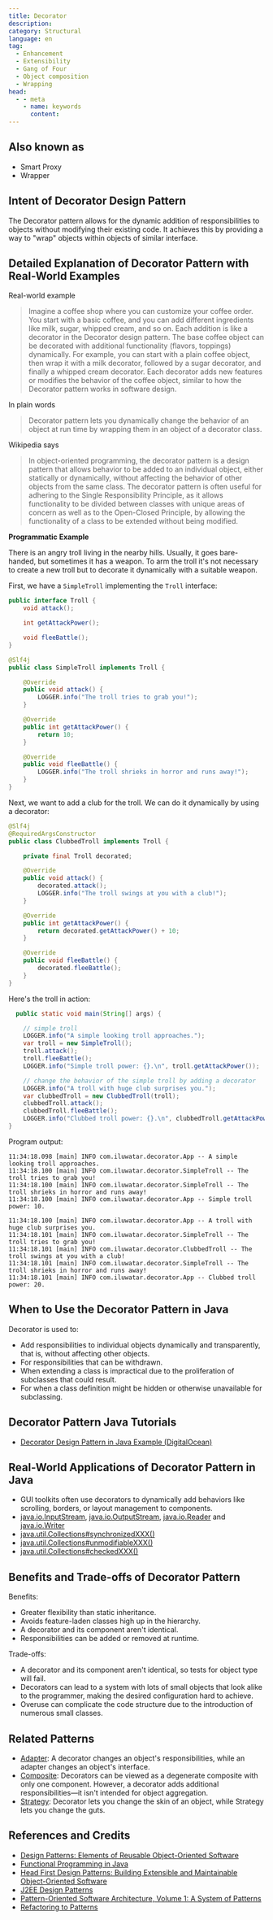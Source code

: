 ```yaml
---
title: Decorator
description:
category: Structural
language: en
tag:
  - Enhancement
  - Extensibility
  - Gang of Four
  - Object composition 
  - Wrapping
head:
  - - meta
    - name: keywords
      content:
---
```


## Also known as

* Smart Proxy
* Wrapper

## Intent of Decorator Design Pattern

The Decorator pattern allows for the dynamic addition of responsibilities to objects without modifying their existing code. It achieves this by providing a way to "wrap" objects within objects of similar interface.

## Detailed Explanation of Decorator Pattern with Real-World Examples

Real-world example

> Imagine a coffee shop where you can customize your coffee order. You start with a basic coffee, and you can add different ingredients like milk, sugar, whipped cream, and so on. Each addition is like a decorator in the Decorator design pattern. The base coffee object can be decorated with additional functionality (flavors, toppings) dynamically. For example, you can start with a plain coffee object, then wrap it with a milk decorator, followed by a sugar decorator, and finally a whipped cream decorator. Each decorator adds new features or modifies the behavior of the coffee object, similar to how the Decorator pattern works in software design.

In plain words

> Decorator pattern lets you dynamically change the behavior of an object at run time by wrapping them in an object of a decorator class.

Wikipedia says

> In object-oriented programming, the decorator pattern is a design pattern that allows behavior to be added to an individual object, either statically or dynamically, without affecting the behavior of other objects from the same class. The decorator pattern is often useful for adhering to the Single Responsibility Principle, as it allows functionality to be divided between classes with unique areas of concern as well as to the Open-Closed Principle, by allowing the functionality of a class to be extended without being modified.

**Programmatic Example**

There is an angry troll living in the nearby hills. Usually, it goes bare-handed, but sometimes it has a weapon. To arm the troll it's not necessary to create a new troll but to decorate it dynamically with a suitable weapon.

First, we have a `SimpleTroll` implementing the `Troll` interface:

```java
public interface Troll {
    void attack();

    int getAttackPower();

    void fleeBattle();
}

@Slf4j
public class SimpleTroll implements Troll {

    @Override
    public void attack() {
        LOGGER.info("The troll tries to grab you!");
    }

    @Override
    public int getAttackPower() {
        return 10;
    }

    @Override
    public void fleeBattle() {
        LOGGER.info("The troll shrieks in horror and runs away!");
    }
}
```

Next, we want to add a club for the troll. We can do it dynamically by using a decorator:

```java
@Slf4j
@RequiredArgsConstructor
public class ClubbedTroll implements Troll {

    private final Troll decorated;

    @Override
    public void attack() {
        decorated.attack();
        LOGGER.info("The troll swings at you with a club!");
    }

    @Override
    public int getAttackPower() {
        return decorated.getAttackPower() + 10;
    }

    @Override
    public void fleeBattle() {
        decorated.fleeBattle();
    }
}
```

Here's the troll in action:

```java
  public static void main(String[] args) {

    // simple troll
    LOGGER.info("A simple looking troll approaches.");
    var troll = new SimpleTroll();
    troll.attack();
    troll.fleeBattle();
    LOGGER.info("Simple troll power: {}.\n", troll.getAttackPower());

    // change the behavior of the simple troll by adding a decorator
    LOGGER.info("A troll with huge club surprises you.");
    var clubbedTroll = new ClubbedTroll(troll);
    clubbedTroll.attack();
    clubbedTroll.fleeBattle();
    LOGGER.info("Clubbed troll power: {}.\n", clubbedTroll.getAttackPower());
}
```

Program output:

```
11:34:18.098 [main] INFO com.iluwatar.decorator.App -- A simple looking troll approaches.
11:34:18.100 [main] INFO com.iluwatar.decorator.SimpleTroll -- The troll tries to grab you!
11:34:18.100 [main] INFO com.iluwatar.decorator.SimpleTroll -- The troll shrieks in horror and runs away!
11:34:18.100 [main] INFO com.iluwatar.decorator.App -- Simple troll power: 10.

11:34:18.100 [main] INFO com.iluwatar.decorator.App -- A troll with huge club surprises you.
11:34:18.101 [main] INFO com.iluwatar.decorator.SimpleTroll -- The troll tries to grab you!
11:34:18.101 [main] INFO com.iluwatar.decorator.ClubbedTroll -- The troll swings at you with a club!
11:34:18.101 [main] INFO com.iluwatar.decorator.SimpleTroll -- The troll shrieks in horror and runs away!
11:34:18.101 [main] INFO com.iluwatar.decorator.App -- Clubbed troll power: 20.
```

## When to Use the Decorator Pattern in Java

Decorator is used to:

* Add responsibilities to individual objects dynamically and transparently, that is, without affecting other objects.
* For responsibilities that can be withdrawn.
* When extending a class is impractical due to the proliferation of subclasses that could result.
* For when a class definition might be hidden or otherwise unavailable for subclassing.

## Decorator Pattern Java Tutorials

* [Decorator Design Pattern in Java Example (DigitalOcean)](https://www.digitalocean.com/community/tutorials/decorator-design-pattern-in-java-example)

## Real-World Applications of Decorator Pattern in Java

* GUI toolkits often use decorators to dynamically add behaviors like scrolling, borders, or layout management to components.
* [java.io.InputStream](http://docs.oracle.com/javase/8/docs/api/java/io/InputStream.html), [java.io.OutputStream](http://docs.oracle.com/javase/8/docs/api/java/io/OutputStream.html), [java.io.Reader](http://docs.oracle.com/javase/8/docs/api/java/io/Reader.html) and [java.io.Writer](http://docs.oracle.com/javase/8/docs/api/java/io/Writer.html)
* [java.util.Collections#synchronizedXXX()](http://docs.oracle.com/javase/8/docs/api/java/util/Collections.html#synchronizedCollection-java.util.Collection-)
* [java.util.Collections#unmodifiableXXX()](http://docs.oracle.com/javase/8/docs/api/java/util/Collections.html#unmodifiableCollection-java.util.Collection-)
* [java.util.Collections#checkedXXX()](http://docs.oracle.com/javase/8/docs/api/java/util/Collections.html#checkedCollection-java.util.Collection-java.lang.Class-)

## Benefits and Trade-offs of Decorator Pattern

Benefits:

* Greater flexibility than static inheritance.
* Avoids feature-laden classes high up in the hierarchy.
* A decorator and its component aren't identical.
* Responsibilities can be added or removed at runtime.

Trade-offs:

* A decorator and its component aren't identical, so tests for object type will fail.
* Decorators can lead to a system with lots of small objects that look alike to the programmer, making the desired configuration hard to achieve.
* Overuse can complicate the code structure due to the introduction of numerous small classes.

## Related Patterns

* [Adapter](https://java-design-patterns.com/patterns/adapter/): A decorator changes an object's responsibilities, while an adapter changes an object's interface.
* [Composite](https://java-design-patterns.com/patterns/composite/): Decorators can be viewed as a degenerate composite with only one component. However, a decorator adds additional responsibilities—it isn't intended for object aggregation.
* [Strategy](https://java-design-patterns.com/patterns/strategy/): Decorator lets you change the skin of an object, while Strategy lets you change the guts.

## References and Credits

* [Design Patterns: Elements of Reusable Object-Oriented Software](https://amzn.to/3w0pvKI)
* [Functional Programming in Java](https://amzn.to/3JUIc5Q)
* [Head First Design Patterns: Building Extensible and Maintainable Object-Oriented Software](https://amzn.to/49NGldq)
* [J2EE Design Patterns](https://amzn.to/4dpzgmx)
* [Pattern-Oriented Software Architecture, Volume 1: A System of Patterns](https://amzn.to/4aKFTgS)
* [Refactoring to Patterns](https://amzn.to/3VOO4F5)
